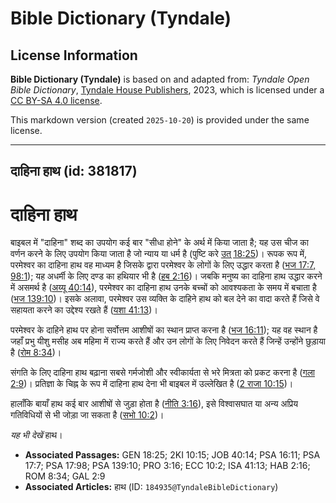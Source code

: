 # Bible Dictionary (Tyndale)

## License Information

**Bible Dictionary (Tyndale)** is based on and adapted from: _Tyndale Open Bible Dictionary_, [Tyndale House Publishers](https://tyndaleopenresources.com/), 2023, which is licensed under a [CC BY-SA 4.0 license](https://creativecommons.org/licenses/by-sa/4.0/legalcode.en).

This markdown version (created `2025-10-20`) is provided under the same license.



--------------------------------

## दाहिना हाथ (id: 381817)

दाहिना हाथ
==========

बाइबल में "दाहिना" शब्द का उपयोग कई बार "सीधा होने" के अर्थ में किया जाता है; यह उस चीज का वर्णन करने के लिए उपयोग किया जाता है जो न्याय या धर्म है (पुष्टि करे [उत् 18:25](https://ref.ly/Gen18:25))। रूपक रूप में, परमेश्वर का दाहिना हाथ वह माध्यम है जिसके द्वारा परमेश्वर के लोगों के लिए उद्धार करता है ([भज 17:7, 98:1](https://ref.ly/Ps17:7,Ps17:98)); यह अधर्मी के लिए दण्ड का हथियार भी है ([हब 2:16](https://ref.ly/Hab2:16))। जबकि मनुष्य का दाहिना हाथ उद्धार करने में असमर्थ है ([अय्यू 40:14](https://ref.ly/Job40:14)), परमेश्वर का दाहिना हाथ उनके बच्चों को आवश्यकता के समय में बचाता है ([भज 139:10](https://ref.ly/Ps139:10))। इसके अलावा, परमेश्वर उस व्यक्ति के दाहिने हाथ को बल देने का वादा करते हैं जिसे वे सहायता करने का उद्देश्य रखते हैं ([यशा 41:13](https://ref.ly/Isa41:13))।

परमेश्वर के दाहिने हाथ पर होना सर्वोत्तम आशीषों का स्थान प्राप्त करना है ([भज 16:11](https://ref.ly/Ps16:11)); यह वह स्थान है जहाँ प्रभु यीशु मसीह अब महिमा में राज्य करते हैं और उन लोगों के लिए निवेदन करते हैं जिन्हें उन्होंने छुड़ाया है ([रोम 8:34](https://ref.ly/Rom8:34))।

संगति के लिए दाहिना हाथ बढ़ाना सबसे गर्मजोशी और स्वीकार्यता से भरे मित्रता को प्रकट करना है ([गला 2:9](https://ref.ly/Gal2:9))। प्रतिज्ञा के चिह्न के रूप में दाहिना हाथ देना भी बाइबल में उल्लेखित है ([2 राजा 10:15](https://ref.ly/2Kgs10:15))।

हालाँकि बायाँ हाथ कई बार आशीषों से जुड़ा होता है ([नीति 3:16](https://ref.ly/Prov3:16)), इसे विश्वासघात या अन्य अप्रिय गतिविधियों से भी जोड़ा जा सकता है ([सभो 10:2](https://ref.ly/Eccl10:2))।

*यह भी देखें* हाथ।

* **Associated Passages:** GEN 18:25; 2KI 10:15; JOB 40:14; PSA 16:11; PSA 17:7; PSA 17:98; PSA 139:10; PRO 3:16; ECC 10:2; ISA 41:13; HAB 2:16; ROM 8:34; GAL 2:9
* **Associated Articles:** हाथ (ID: `184935@TyndaleBibleDictionary`)

